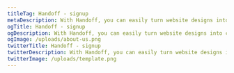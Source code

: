 ```yaml
---
titleTag: Handoff - signup
metaDescription: With Handoff, you can easily turn website designs into clean semantic HTML/CSS/JS, React, Angular, or Vue with just one click. Get started for free today.
ogTitle: Handoff - signup
ogDescription: With Handoff, you can easily turn website designs into clean semantic HTML/CSS/JS, React, Angular, or Vue with just one click. Get started for free today.
ogImage: /uploads/about-us.png
twitterTitle: Handoff - signup
twitterDescription: With Handoff, you can easily turn website designs into clean semantic HTML/CSS/JS, React, Angular, or Vue with just one click. Get started for free today.
twitterImage: /uploads/template.png
---
```

